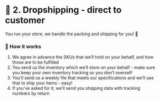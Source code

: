 # 📮 2. Dropshipping - direct to customer

You run your store, we handle the packing and shipping for you! 💯

### 🤔 How it works

1. We agree in advance the SKUs that we’ll hold on your behalf, and how those are to be fulfilled
2. You send us the inventory which we’ll store on your behalf - make sure you keep your own inventory tracking so you don’t oversell!
3. You’ll send us a weekly file that meets our specifications and we’ll use that to ship your items - easy!
4. If you’ve asked for it, we’ll send you shipping data with tracking numbers by return
